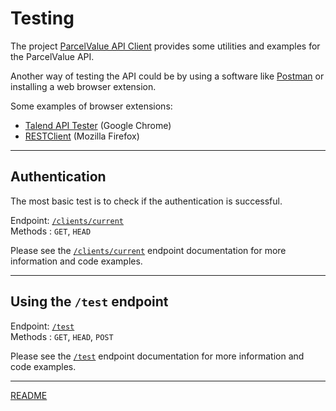 # Testing

The project [ParcelValue API Client](https://github.com/parcelvalue/api-client) provides some utilities and examples for the ParcelValue API.

Another way of testing the API could be by using a software like [Postman](https://www.postman.com/) or installing a web browser extension.

Some examples of browser extensions:  

* [Talend API Tester](https://chrome.google.com/webstore/detail/restlet-client-rest-api-t/aejoelaoggembcahagimdiliamlcdmfm  ) (Google Chrome)  
* [RESTClient](https://addons.mozilla.org/en-US/firefox/addon/restclient/) (Mozilla Firefox)

---
## Authentication

The most basic test is to check if the authentication is successful.

Endpoint: [`/clients/current`](Endpoints/Clients/Current.md)  
Methods : `GET`, `HEAD`

Please see the [`/clients/current`](Endpoints/Clients/Current.md) endpoint documentation for more information and code examples.

---
## Using the `/test` endpoint

Endpoint: [`/test`](Endpoints/Test.md)  
Methods : `GET`, `HEAD`, `POST`

Please see the [`/test`](Endpoints/Test.md) endpoint documentation for more information and code examples.

---

[README](../README.md)
